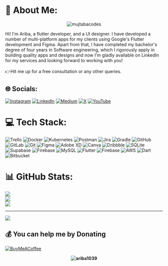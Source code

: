 # 💫 About Me:
<p align="center"><img align="center" src="https://media.giphy.com/media/v1.Y2lkPTc5MGI3NjExaDlwNHFrcXFpYXM5OWRsc3l4NzlwMGliZHZjbm1sZjRtdmpkZmY0NSZlcD12MV9naWZzX3NlYXJjaCZjdD1n/E89xxATM4iZoPdr6Tb/giphy.gif" alt="mujtabacodes" /></p>
Hi! I'm Ariba, a flutter developer, and a UI designer. I have developed a number of multi-platform apps for my clients using Google's Flutter development and Figma. Apart from that, I have completed my bachelor's degree of four years in Software engineering, which I rigorously apply in building quality apps and designs and now I'm gladly available on LinkedIn for my services and looking forward to working with you!<br><br>👉Hit me up for a free consultation or any other queries.


## 🌐 Socials:
[![Instagram](https://img.shields.io/badge/Instagram-%23E4405F.svg?logo=Instagram&logoColor=white)](https://instagram.com/ariba.dev) [![LinkedIn](https://img.shields.io/badge/LinkedIn-%230077B5.svg?logo=linkedin&logoColor=white)](https://linkedin.com/in/ariba1039) [![Medium](https://img.shields.io/badge/Medium-12100E?logo=medium&logoColor=white)](https://medium.com/@aribadev) [![X](https://img.shields.io/badge/X-black.svg?logo=X&logoColor=white)](https://x.com/ariba_hussain10) [![YouTube](https://img.shields.io/badge/YouTube-%23FF0000.svg?logo=YouTube&logoColor=white)](https://youtube.com/@ariba.dev10) 

# 💻 Tech Stack:
![Trello](https://img.shields.io/badge/Trello-%23026AA7.svg?style=for-the-badge&logo=Trello&logoColor=white) ![Docker](https://img.shields.io/badge/docker-%230db7ed.svg?style=for-the-badge&logo=docker&logoColor=white) ![Kubernetes](https://img.shields.io/badge/kubernetes-%23326ce5.svg?style=for-the-badge&logo=kubernetes&logoColor=white) ![Postman](https://img.shields.io/badge/Postman-FF6C37?style=for-the-badge&logo=postman&logoColor=white) ![Jira](https://img.shields.io/badge/jira-%230A0FFF.svg?style=for-the-badge&logo=jira&logoColor=white) ![Gradle](https://img.shields.io/badge/Gradle-02303A.svg?style=for-the-badge&logo=Gradle&logoColor=white) ![GitHub](https://img.shields.io/badge/github-%23121011.svg?style=for-the-badge&logo=github&logoColor=white) ![GitLab](https://img.shields.io/badge/gitlab-%23181717.svg?style=for-the-badge&logo=gitlab&logoColor=white) ![Git](https://img.shields.io/badge/git-%23F05033.svg?style=for-the-badge&logo=git&logoColor=white) ![Figma](https://img.shields.io/badge/figma-%23F24E1E.svg?style=for-the-badge&logo=figma&logoColor=white) ![Adobe XD](https://img.shields.io/badge/Adobe%20XD-470137?style=for-the-badge&logo=Adobe%20XD&logoColor=#FF61F6) ![Canva](https://img.shields.io/badge/Canva-%2300C4CC.svg?style=for-the-badge&logo=Canva&logoColor=white) ![Dribbble](https://img.shields.io/badge/Dribbble-EA4C89?style=for-the-badge&logo=dribbble&logoColor=white) ![SQLite](https://img.shields.io/badge/sqlite-%2307405e.svg?style=for-the-badge&logo=sqlite&logoColor=white) ![Supabase](https://img.shields.io/badge/Supabase-3ECF8E?style=for-the-badge&logo=supabase&logoColor=white) ![Firebase](https://img.shields.io/badge/firebase-a08021?style=for-the-badge&logo=firebase&logoColor=ffcd34) ![MySQL](https://img.shields.io/badge/mysql-4479A1.svg?style=for-the-badge&logo=mysql&logoColor=white) ![Flutter](https://img.shields.io/badge/Flutter-%2302569B.svg?style=for-the-badge&logo=Flutter&logoColor=white) ![Firebase](https://img.shields.io/badge/firebase-%23039BE5.svg?style=for-the-badge&logo=firebase) ![AWS](https://img.shields.io/badge/AWS-%23FF9900.svg?style=for-the-badge&logo=amazon-aws&logoColor=white) ![Dart](https://img.shields.io/badge/dart-%230175C2.svg?style=for-the-badge&logo=dart&logoColor=white) ![Bitbucket](https://img.shields.io/badge/bitbucket-%230047B3.svg?style=for-the-badge&logo=bitbucket&logoColor=white)
# 📊 GitHub Stats:
![](https://github-readme-stats.vercel.app/api?username=ariba1039&theme=dark&hide_border=true&include_all_commits=true&count_private=true)<br/>
![](https://github-readme-streak-stats.herokuapp.com/?user=ariba1039&theme=dark&hide_border=true)<br/>
![](https://github-readme-stats.vercel.app/api/top-langs/?username=ariba1039&theme=dark&hide_border=true&include_all_commits=true&count_private=true&layout=compact)

---
[![](https://visitcount.itsvg.in/api?id=ariba1039&icon=0&color=1)](https://visitcount.itsvg.in)

  ## 💰 You can help me by Donating
  [![BuyMeACoffee](https://img.shields.io/badge/Buy%20Me%20a%20Coffee-ffdd00?style=for-the-badge&logo=buy-me-a-coffee&logoColor=black)](https://buymeacoffee.com/https://buymeacoffee.com/ariba1039) 
**<p align="center"><img align="center" src="https://media0.giphy.com/media/CcwLAV11cALh3OuEJ5/giphy.gif?cid=ecf05e47smrczov1mdgwlsn80gf8up6dgma2m3vhzrc2yqzv&rid=giphy.gif&ct=g" alt="ariba1039" /></p>**
  
<!-- Proudly created with GPRM ( https://gprm.itsvg.in ) -->
